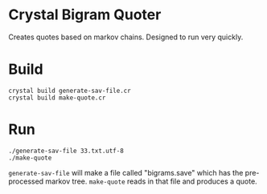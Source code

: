 # Crystal Bigram Quoter

Creates quotes based on markov chains. Designed to run very quickly.

# Build

    crystal build generate-sav-file.cr
	crystal build make-quote.cr
	
# Run

    ./generate-sav-file 33.txt.utf-8
	./make-quote

`generate-sav-file` will make a file called "bigrams.save" which has the pre-processed markov tree. `make-quote` reads in that file and produces a quote.
